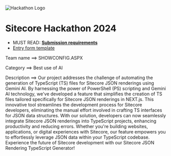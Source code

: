 ![Hackathon Logo](docs/images/hackathon.png?raw=true "Hackathon Logo")
# Sitecore Hackathon 2024

- MUST READ: **[Submission requirements](SUBMISSION_REQUIREMENTS.md)**
- [Entry form template](ENTRYFORM.md)
  
Team name
⟹ SHOWCONFIG.ASPX

Category
⟹ Best use of AI

Description
⟹ Our project addresses the challenge of automating the generation of TypeScript (TS) files for Sitecore JSON renderings using Gemini AI. By harnessing the power of PowerShell (PS) scripting and Gemini AI technology, we've developed a feature that simplifies the creation of TS files tailored specifically for Sitecore JSON renderings in NEXT.js. This innovative tool streamlines the development process for Sitecore developers, eliminating the manual effort involved in crafting TS interfaces for JSON data structures. With our solution, developers can now seamlessly integrate Sitecore JSON renderings into TypeScript projects, enhancing productivity and reducing errors. Whether you're building websites, applications, or digital experiences with Sitecore, our feature empowers you to effortlessly leverage JSON data within your TypeScript codebase. Experience the future of Sitecore development with our Sitecore JSON Rendering TypeScript Generator!

